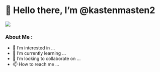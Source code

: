 <h1>👋 Hello there, I’m @kastenmasten2</h1>
<div><img src="https://pinely.eu/_next/image?url=https%3A%2F%2Fpinely-strapi-files.s3.eu-west-3.amazonaws.com%2Flogo_0bda874db4.png&w=128&q=75"></div> 
<div>
<h3>About Me :</h3>
<ul>
<li>👀 I’m interested in ...</li>  
<li>🌱 I’m currently learning ...</li> 
<li>💞️ I’m looking to collaborate on ...</li> 
<li>📫 How to reach me ...</li> 
</ul> 

<!---
kastenmasten2/kastenmasten2 is a ✨ special ✨ repository because its `README.md` (this file) appears on your GitHub profile.
You can click the Preview link to take a look at your changes.
--->
